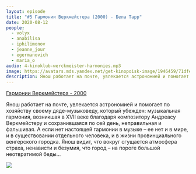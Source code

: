 ```yaml
---
layout: episode
title: "#5 Гармонии Веркмейстера (2000) - Бела Тарр"
date: 2020-08-12
people:
  - volyx
  - anabilisa
  - iphilimonov
  - jeanne_jour
  - egermanovich
  - maria_o
audio: 4-kinoklub-werckmeister-harmonies.mp3
image: https://avatars.mds.yandex.net/get-kinopoisk-image/1946459/71dfea55-b41c-4786-9170-d7c144d5d2f6/600x900
description: Янош работает на почте, увлекается астрономией и помогает по хозяйству своему дяде-музыковеду, который убежден, музыкальная гармония, возникшая в XVII веке благодаря композитору Андреасу Веркмейстеру и сохранившаяся по сей день, неправильная и фальшивая. А если нет настоящей гармонии в музыке – ее нет и в мире, и в существовании отдельного человека, и в жизни провинциального венгерского городка. Янош видит, что вокруг сгущается атмосфера страха, ненависти и безумия, что город – на пороге большой неотвратимой беды…
---
```


[Гармонии Веркмейстера - 2000](https://www.kinopoisk.ru/film/50377/)

Янош работает на почте, увлекается астрономией и помогает по хозяйству своему дяде-музыковеду, который убежден: музыкальная гармония, возникшая в XVII веке благодаря композитору Андреасу Веркмейстеру и сохранившаяся по сей день, неправильная и фальшивая. А если нет настоящей гармонии в музыке – ее нет и в мире, и в существовании отдельного человека, и в жизни провинциального венгерского городка. Янош видит, что вокруг сгущается атмосфера страха, ненависти и безумия, что город – на пороге большой неотвратимой беды…

![](https://avatars.mds.yandex.net/get-kinopoisk-image/1946459/71dfea55-b41c-4786-9170-d7c144d5d2f6/600x900)

